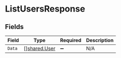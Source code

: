 # ListUsersResponse


## Fields

| Field                                        | Type                                         | Required                                     | Description                                  |
| -------------------------------------------- | -------------------------------------------- | -------------------------------------------- | -------------------------------------------- |
| `Data`                                       | [][shared.User](../../models/shared/user.md) | :heavy_minus_sign:                           | N/A                                          |